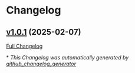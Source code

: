 # Changelog

## [v1.0.1](https://github.com/somaz94/env-output-setter/tree/v1.0.1) (2025-02-07)

[Full Changelog](https://github.com/somaz94/env-output-setter/compare/v1.0.0...v1.0.1)



\* *This Changelog was automatically generated by [github_changelog_generator](https://github.com/github-changelog-generator/github-changelog-generator)*
